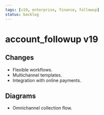 ```yaml
---
tags: [v19, enterprise, finance, followup]
status: backlog
---
```

# account_followup v19

## Changes
- Flexible workflows.
- Multichannel templates.
- Integration with online payments.

## Diagrams
- Omnichannel collection flow.





